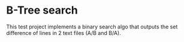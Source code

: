 # B-Tree search

This test project implements a binary search algo that outputs the set difference of lines in 2 text files (A/B and B/A).
